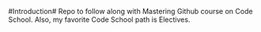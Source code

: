 #Introduction#
Repo to follow along with Mastering Github course on Code School. Also, my favorite Code School path is Electives.
